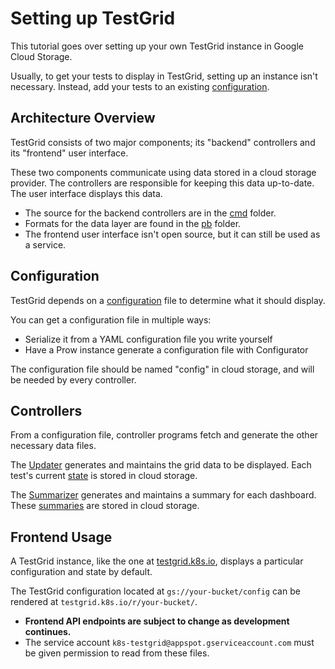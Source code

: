 # Setting up TestGrid

This tutorial goes over setting up your own TestGrid instance in Google Cloud
Storage.

Usually, to get your tests to display in TestGrid, setting up an instance isn't
necessary. Instead, add your tests to an existing [configuration].

## Architecture Overview

TestGrid consists of two major components; its "backend" controllers and its
"frontend" user interface.

These two components communicate using data stored in a cloud storage provider.
The controllers are responsible for keeping this data up-to-date. The user
interface displays this data.

- The source for the backend controllers are in the [cmd](./cmd) folder.
- Formats for the data layer are found in the [pb](./pb) folder.
- The frontend user interface isn't open source, but it can still be used as a service.

## Configuration

TestGrid depends on a [configuration](./pb/config) file to
determine what it should display.

You can get a configuration file in multiple ways:
- Serialize it from a YAML configuration file you write yourself
- Have a Prow instance generate a configuration file with Configurator

The configuration file should be named "config" in cloud storage, and will be
needed by every controller.

## Controllers

From a configuration file, controller programs fetch and generate the other
necessary data files.

The [Updater](./cmd/updater) generates and maintains the grid data to be displayed.
Each test's current [state](./pb/state) is stored in cloud storage.

The [Summarizer](./cmd/summarizer) generates and maintains a summary for each dashboard. These
[summaries](./pb/summary) are stored in cloud storage.

## Frontend Usage

A TestGrid instance, like the one at [testgrid.k8s.io], displays a particular
configuration and state by default.

The TestGrid configuration located at `gs://your-bucket/config` can be rendered at
`testgrid.k8s.io/r/your-bucket/`.

- **Frontend API endpoints are subject to change as development continues.**
- The service account `k8s-testgrid@appspot.gserviceaccount.com` must be given
permission to read from these files.


[testgrid.k8s.io]: (http://testgrid.k8s.io)
[configuration]: config.md


